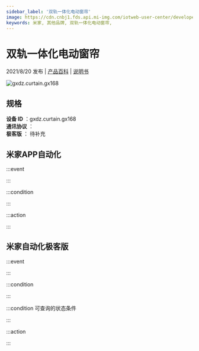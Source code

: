 ```yaml
---
sidebar_label: '双轨一体化电动窗帘'
image: https://cdn.cnbj1.fds.api.mi-img.com/iotweb-user-center/developer_1678870953902YQk5EAuS.png?GalaxyAccessKeyId=AKVGLQWBOVIRQ3XLEW&Expires=9223372036854775807&Signature=/UOJAGKD4d3qN7PgvDFQojaSD7g=
keywords: 米家, 其他品牌, 双轨一体化电动窗帘, 
---
```

# 双轨一体化电动窗帘

2021/8/20 发布 | [产品百科](https://home.mi.com/webapp/content/baike/product/index.html?model=gxdz.curtain.gx168/) | [说明书](https://home.mi.com/views/introduction.html?model=gxdz.curtain.gx168&region=cn)

![gxdz.curtain.gx168](https://cdn.cnbj1.fds.api.mi-img.com/iotweb-user-center/developer_1678870953902YQk5EAuS.png?GalaxyAccessKeyId=AKVGLQWBOVIRQ3XLEW&Expires=9223372036854775807&Signature=/UOJAGKD4d3qN7PgvDFQojaSD7g=)

## 规格  
> 
**设备 ID** ：gxdz.curtain.gx168  
**通讯协议** ：  
**极客版**  ： 待补充 


## 米家APP自动化  

:::event  

:::

:::condition  

:::

:::action   

:::

## 米家自动化极客版  

:::event  

:::

:::condition  

:::

:::condition 可查询的状态条件  

:::

:::action  

:::

        
